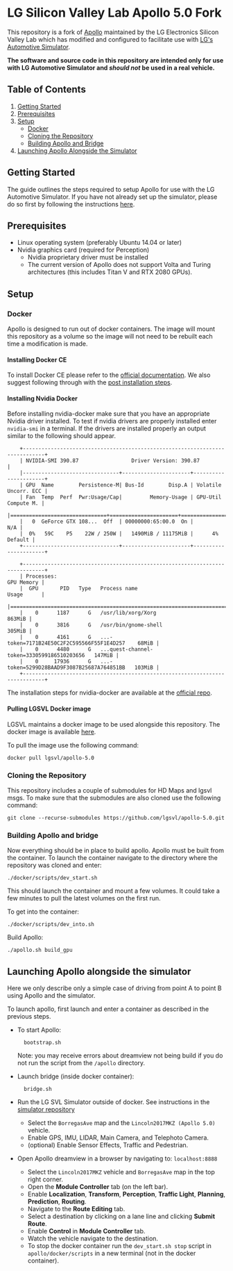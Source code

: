 # LG Silicon Valley Lab Apollo 5.0 Fork
This repository is a fork of [Apollo](https://github.com/ApolloAuto/apollo) maintained by the LG Electronics Silicon Valley Lab which has modified and configured to facilitate use with [LG's Automotive Simulator](https://github.com/lgsvl/simulator).

**The software and source code in this repository are intended only for use with LG Automotive Simulator and *should not* be used in a real vehicle.**

## Table of Contents

1. [Getting Started](#getting-started)
2. [Prerequisites](#prerequisites)
3. [Setup](#setup)
    - [Docker](#docker)
    - [Cloning the Repository](#cloning-the-repository)
    - [Building Apollo and Bridge](#building-apollo-and-bridge)
4. [Launching Apollo Alongside the Simulator](#launching-apollo-alongside-the-simulator)

## Getting Started
The guide outlines the steps required to setup Apollo for use with the LG Automotive Simulator. If you have not already set up the simulator, please do so first by following the instructions [here](https://github.com/lgsvl/simulator).

## Prerequisites
* Linux operating system (preferably Ubuntu 14.04 or later)
* Nvidia graphics card (required for Perception)
    - Nvidia proprietary driver must be installed
    - The current version of Apollo does not support Volta and Turing architectures (this includes Titan V and RTX 2080 GPUs).



## Setup

### Docker
Apollo is designed to run out of docker containers. The image will mount this repository as a volume so the image will not need to be rebuilt each time a modification is made.

#### Installing Docker CE
To install Docker CE please refer to the [official documentation](https://docs.docker.com/install/linux/docker-ce/ubuntu/).
We also suggest following through with the [post installation steps](https://docs.docker.com/install/linux/linux-postinstall/).

#### Installing Nvidia Docker
Before installing nvidia-docker make sure that you have an appropriate Nvidia driver installed.
To test if nvidia drivers are properly installed enter `nvidia-smi` in a terminal. If the drivers are installed properly an output similar to the following should appear.
```
    +-----------------------------------------------------------------------------+
    | NVIDIA-SMI 390.87                 Driver Version: 390.87                    |
    |-------------------------------+----------------------+----------------------+
    | GPU  Name        Persistence-M| Bus-Id        Disp.A | Volatile Uncorr. ECC |
    | Fan  Temp  Perf  Pwr:Usage/Cap|         Memory-Usage | GPU-Util  Compute M. |
    |===============================+======================+======================|
    |   0  GeForce GTX 108...  Off  | 00000000:65:00.0  On |                  N/A |
    |  0%   59C    P5    22W / 250W |   1490MiB / 11175MiB |      4%      Default |
    +-------------------------------+----------------------+----------------------+
                                                                                
    +-----------------------------------------------------------------------------+
    | Processes:                                                       GPU Memory |
    |  GPU       PID   Type   Process name                             Usage      |
    |=============================================================================|
    |    0      1187      G   /usr/lib/xorg/Xorg                           863MiB |
    |    0      3816      G   /usr/bin/gnome-shell                         305MiB |
    |    0      4161      G   ...-token=7171B24E50C2F2C595566F55F1E4D257    68MiB |
    |    0      4480      G   ...quest-channel-token=3330599186510203656   147MiB |
    |    0     17936      G   ...-token=5299D28BAAD9F3087B25687A764851BB   103MiB |
    +-----------------------------------------------------------------------------+
```

The installation steps for nvidia-docker are available at the [official repo](https://github.com/NVIDIA/nvidia-docker). 

#### Pulling LGSVL Docker image
LGSVL maintains a docker image to be used alongside this repository. The docker image is available [here](https://hub.docker.com/r/lgsvl/apollo-5.0/).

To pull the image use the following command:

    docker pull lgsvl/apollo-5.0

### Cloning the Repository
This repository includes a couple of submodules for HD Maps and lgsvl msgs. To make sure that the submodules are also cloned use the following command:

    git clone --recurse-submodules https://github.com/lgsvl/apollo-5.0.git


### Building Apollo and bridge
Now everything should be in place to build apollo. Apollo must be built from the container. To launch the container navigate to the directory where the repository was cloned and enter:

    ./docker/scripts/dev_start.sh

This should launch the container and mount a few volumes. It could take a few minutes to pull the latest volumes on the first run.

To get into the container:

    ./docker/scripts/dev_into.sh

Build Apollo:

    ./apollo.sh build_gpu


## Launching Apollo alongside the simulator

Here we only describe only a simple case of driving from point A to point B using Apollo and the simulator. 

To launch apollo, first launch and enter a container as described in the previous steps.

* To start Apollo:

        bootstrap.sh

    Note: you may receive errors about dreamview not being build if you do not run the script from the `/apollo` directory.

* Launch bridge (inside docker container):

        bridge.sh

* Run the LG SVL Simulator outside of docker. See instructions in the [simulator repository](https://www.lgsvlsimulator.com/docs/getting-started/#simulator-instructions)
    - Select the `BorregasAve` map and the `Lincoln2017MKZ (Apollo 5.0)` vehicle.
    - Enable GPS, IMU, LIDAR, Main Camera, and Telephoto Camera.
    - (optional) Enable Sensor Effects, Traffic and Pedestrian.


* Open Apollo dreamview in a browser by navigating to: `localhost:8888`
    - Select the `Lincoln2017MKZ` vehicle and `BorregasAve` map in the top right corner.
    - Open the **Module Controller** tab (on the left bar).
    - Enable **Localization**, **Transform**, **Perception**, **Traffic Light**, **Planning**, **Prediction**, **Routing**.
    - Navigate to the **Route Editing** tab.
    - Select a destination by clicking on a lane line and clicking **Submit Route**.
    - Enable **Control** in **Module Controller** tab.
    - Watch the vehicle navigate to the destination.
    - To stop the docker container run the `dev_start.sh stop` script in `apollo/docker/scripts` in a new terminal (not in the docker container).
